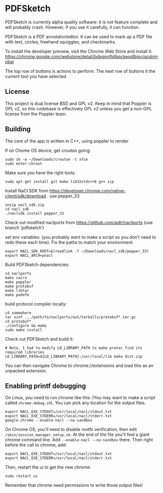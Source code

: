 PDFSketch
=========

PDFSketch is currently alpha quality software: it is not feature complete and will probably crash.
However, if you use it carefully, it can function.

PDFSketch is a PDF annotator/editor. It can be used to mark up a PDF file with text, circles,
freehand squiggles, and checkmarks.

To install the developer preview, visit the Chrome Web Store and install it: https://chrome.google.com/webstore/detail/bdagpnfldjbpckegdlbjpcigcdnmobai

The top row of buttons is actions to perform. The next row of buttons it the current tool you
have selected.

License
-------

This project is dual license BSD and GPL v2. Keep in mind that Poppler is GPL v2, so this
codebase is effectively GPL v2 unless you get a non-GPL license from the Poppler team.

Building
--------

The core of the app is written in C++, using poppler to render 

If on Chome OS device, get crouton going:

    sudo sh -e ~/Downloads/crouton -t xfce
    sudo enter-chroot

Make sure you have the right tools:

    sudo apt-get install git make lib32stdc++6 g++ zip

Install NaCl SDK from https://developer.chrome.com/native-client/sdk/download . use pepper_33

    unzip nacl_sdk.zip
    cd nacl_sdk
    ./naclsdk install pepper_33

Check out modified naclports from https://github.com/adlr/naclports (use branch ‘pdfsketch’)

set env variables: (you probably want to make a script so you don’t need to redo these each time).
Fix the paths to match your environment.

    export NACL_SDK_ROOT=$(readlink -f ~/Downloads/nacl_sdk/pepper_33)
    export NACL_ARCH=pnacl

Build PDFSketch dependencies:

    cd naclports
    make cairo
    make poppler
    make protobuf
    make libtar
    make podofo

build protocol compiler locally:

    cd somewhere
    tar xzvf .../path/to/naclports/out/tarballs/protobuf*.tar.gz
    cd protobuf*
    ./configure && make
    sudo make install

Check out PDFSketch and build it:

    # Note, I had to modify LD_LIBRARY_PATH to make protoc find its required libraries
    LD_LIBRARY_PATH=${LD_LIBRARY_PATH}:/usr/local/lib make dist.zip

You can then navigate Chrome to chrome://extensions and load this as an unpacked extension.

Enabling printf debugging
-------------------------

On Linux, you need to run chrome like this: (You may want to make a script called `chrome-debug.sh`).
You can pick any location for the output files.

    export NACL_EXE_STDOUT=/usr/local/nacl/stdout.txt
    export NACL_EXE_STDERR=/usr/local/nacl/stderr.txt
    google-chrome --enable-nacl --no-sandbox

On Chrome OS, you'll need to disable rootfs verification, then edit `/sbin/session_manager_setup.sh`.
At the end of the file you'll find a giant chrome command line. Add `--enable-nacl --no-sandbox` there.
Then right before the call to chrome, add:

    export NACL_EXE_STDOUT=/usr/local/nacl/stdout.txt
    export NACL_EXE_STDERR=/usr/local/nacl/stderr.txt

Then, restart the ui to get the new chrome:

    sudo restart ui

Remember that chrome need permissions to write those output files!
